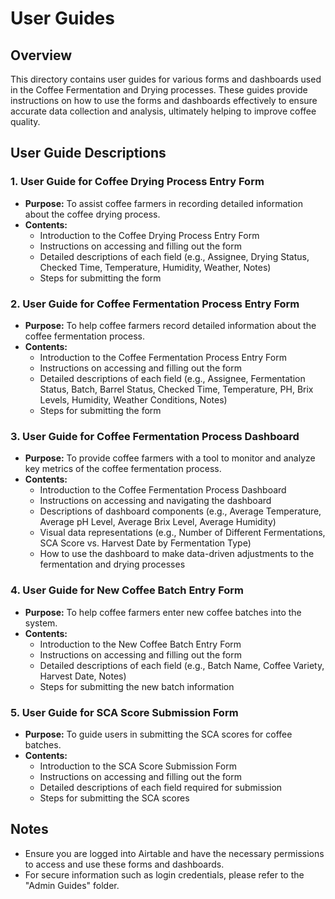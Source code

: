 # User Guides

## Overview

This directory contains user guides for various forms and dashboards used in the Coffee Fermentation and Drying processes. These guides provide instructions on how to use the forms and dashboards effectively to ensure accurate data collection and analysis, ultimately helping to improve coffee quality.

## User Guide Descriptions

### 1. User Guide for Coffee Drying Process Entry Form
- **Purpose:** To assist coffee farmers in recording detailed information about the coffee drying process.
- **Contents:**
  - Introduction to the Coffee Drying Process Entry Form
  - Instructions on accessing and filling out the form
  - Detailed descriptions of each field (e.g., Assignee, Drying Status, Checked Time, Temperature, Humidity, Weather, Notes)
  - Steps for submitting the form

### 2. User Guide for Coffee Fermentation Process Entry Form
- **Purpose:** To help coffee farmers record detailed information about the coffee fermentation process.
- **Contents:**
  - Introduction to the Coffee Fermentation Process Entry Form
  - Instructions on accessing and filling out the form
  - Detailed descriptions of each field (e.g., Assignee, Fermentation Status, Batch, Barrel Status, Checked Time, Temperature, PH, Brix Levels, Humidity, Weather Conditions, Notes)
  - Steps for submitting the form

### 3. User Guide for Coffee Fermentation Process Dashboard
- **Purpose:** To provide coffee farmers with a tool to monitor and analyze key metrics of the coffee fermentation process.
- **Contents:**
  - Introduction to the Coffee Fermentation Process Dashboard
  - Instructions on accessing and navigating the dashboard
  - Descriptions of dashboard components (e.g., Average Temperature, Average pH Level, Average Brix Level, Average Humidity)
  - Visual data representations (e.g., Number of Different Fermentations, SCA Score vs. Harvest Date by Fermentation Type)
  - How to use the dashboard to make data-driven adjustments to the fermentation and drying processes

### 4. User Guide for New Coffee Batch Entry Form
- **Purpose:** To help coffee farmers enter new coffee batches into the system.
- **Contents:**
  - Introduction to the New Coffee Batch Entry Form
  - Instructions on accessing and filling out the form
  - Detailed descriptions of each field (e.g., Batch Name, Coffee Variety, Harvest Date, Notes)
  - Steps for submitting the new batch information

### 5. User Guide for SCA Score Submission Form
- **Purpose:** To guide users in submitting the SCA scores for coffee batches.
- **Contents:**
  - Introduction to the SCA Score Submission Form
  - Instructions on accessing and filling out the form
  - Detailed descriptions of each field required for submission
  - Steps for submitting the SCA scores

## Notes
- Ensure you are logged into Airtable and have the necessary permissions to access and use these forms and dashboards.
- For secure information such as login credentials, please refer to the "Admin Guides" folder.


